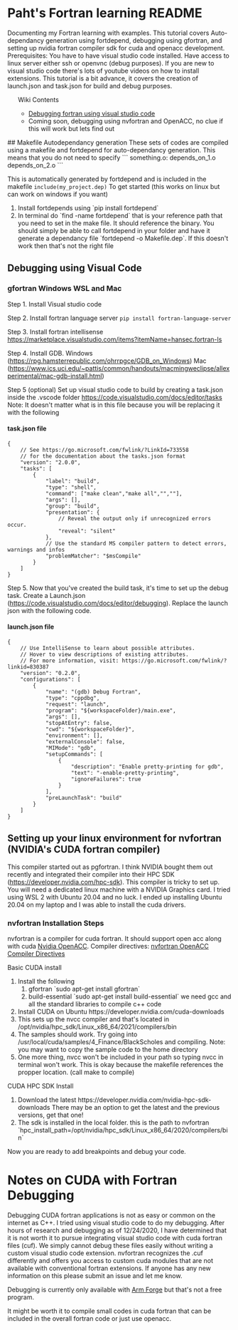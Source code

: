 # Paht's Fortran learning README
Documenting my Fortran learning with examples. 
This tutorial covers Auto-dependancy generation using fortdepend, debugging using gfortran, and setting up nvidia fortran compiler sdk for cuda and openacc development.
Prerequisites: You have to have visual studio code installed. Have access to linux server either ssh or openvnc (debug purposes). If you are new to visual studio code there's lots of youtube videos on how to install extensions. This tutorial is a bit advance, it covers the creation of launch.json and task.json for build and debug purposes.

<ul>
	Wiki Contents
	<ul>
		<li> <a href="https://github.com/pjuangph/fortran/wiki/Debugging-Fortran-using-Visual-Studio-Code">Debugging fortran using visual studio code</a></li>
		<li>Coming soon, debugging using nvfortran and OpenACC, no clue if this will work but lets find out</li>
	</ul>
</ul>
## Makefile Autodependancy generation
These sets of codes are compiled using a makefile and fortdepend for auto-dependancy generation. This means that you do not need to specify 
```
something.o:
  depends_on_1.o
  depends_on_2.o
```

This is automatically generated by fortdepend and is included in the makefile `include(my_project.dep)`
To get started (this works on linux but can work on windows if you want)
<ol>
  <li>Install fortdepends using `pip install fortdepend`</li>
  <li>In terminal do `find -name fortdepend` that is your reference path that you need to set in the make file. It should reference the binary. 
  You should simply be able to call fortdepend in your folder and have it generate a dependancy file `fortdepend -o Makefile.dep`. If this doesn't work then that's not the right file</li>
</ol>


## Debugging using Visual Code 
### gfortran Windows WSL and Mac
Step 1. Install Visual studio code 

Step 2. Install fortran language server `pip install fortran-language-server`

Step 3. Install fortran intellisense https://marketplace.visualstudio.com/items?itemName=hansec.fortran-ls 

Step 4. Install GDB. Windows (https://rpg.hamsterrepublic.com/ohrrpgce/GDB_on_Windows) Mac (https://www.ics.uci.edu/~pattis/common/handouts/macmingweclipse/allexperimental/mac-gdb-install.html)


Step 5 (optional) Set up visual studio code to build by creating a task.json inside the .vscode folder  https://code.visualstudio.com/docs/editor/tasks
  Note: It doesn't matter what is in this file because you will be replacing it with the following
 
#### task.json file
  
```
{
    // See https://go.microsoft.com/fwlink/?LinkId=733558
    // for the documentation about the tasks.json format
    "version": "2.0.0",
    "tasks": [
        {
            "label": "build",
            "type": "shell",
            "command": ["make clean","make all","",""],
            "args": [],
            "group": "build",
            "presentation": {
                // Reveal the output only if unrecognized errors occur.
                "reveal": "silent"
            },
            // Use the standard MS compiler pattern to detect errors, warnings and infos
            "problemMatcher": "$msCompile"
        }
    ]
}
```

Step 5. Now that you've created the build task, it's time to set up the debug task. Create a Launch.json (https://code.visualstudio.com/docs/editor/debugging). Replace the launch json with the following code.
#### launch.json file
```
{
    // Use IntelliSense to learn about possible attributes.
    // Hover to view descriptions of existing attributes.
    // For more information, visit: https://go.microsoft.com/fwlink/?linkid=830387
    "version": "0.2.0",
    "configurations": [
        {
            "name": "(gdb) Debug Fortran",
            "type": "cppdbg",
            "request": "launch",
            "program": "${workspaceFolder}/main.exe",
            "args": [],
            "stopAtEntry": false,
            "cwd": "${workspaceFolder}",
            "environment": [],
            "externalConsole": false,
            "MIMode": "gdb",
            "setupCommands": [
                {
                    "description": "Enable pretty-printing for gdb",
                    "text": "-enable-pretty-printing",
                    "ignoreFailures": true
                }
            ],
            "preLaunchTask": "build"
        }
    ]
}
```

## Setting up your linux environment for nvfortran (NVIDIA's CUDA fortran compiler) 
This compiler started out as pgfortran. I think NVIDIA bought them out recently and integrated their compiler into their HPC SDK (https://developer.nvidia.com/hpc-sdk). This compiler is tricky to set up. You will need a dedicated linux machine with a NVIDIA Graphics card. I tried using WSL 2 with Ubuntu 20.04 and no luck. I ended up installing Ubuntu 20.04 on my laptop and I was able to install the cuda drivers. 

### nvfortran Installation Steps
nvfortran is a compiler for cuda fortran. It should support open acc along with cuda [Nvidia OpenACC](https://docs.nvidia.com/hpc-sdk/compilers/openacc-gs/). Compiler directives: [nvfortran OpenACC Compiler Directives](https://docs.nvidia.com/hpc-sdk/compilers/openacc-gs/#using-openacc)

Basic CUDA install
<ol>  
  <li>Install the following
    <ol>
      <li>gfortran `sudo apt-get install gfortran`</li>
      <li>build-essential `sudo apt-get install build-essential` we need gcc and all the standard libraries to compile c++ code</li>
    </ol>
  </li>
  <li>Install CUDA on Ubuntu https://developer.nvidia.com/cuda-downloads</li>
  <li>This sets up the nvcc compiler and that's located in /opt/nvidia/hpc_sdk/Linux_x86_64/2021/compilers/bin</li>
  <li>The samples should work. Try going into /usr/local/cuda/samples/4_Finance/BlackScholes and compiling. Note: you may want to copy the sample code to the home directory</li>
  <li>One more thing, nvcc won't be included in your path so typing nvcc in terminal won't work. This is okay because the makefile references the propper location. (call make to compile)</li>
</ol>

CUDA HPC SDK Install
<ol>
  <li>Download the latest https://developer.nvidia.com/nvidia-hpc-sdk-downloads There may be an option to get the latest and the previous versions, get that one!</li> 
  <li>The sdk is installed in the local folder. this is the path to nvfortran `hpc_install_path=/opt/nvidia/hpc_sdk/Linux_x86_64/2020/compilers/bin` </li>
</ol>


Now you are ready to add breakpoints and debug your code. 

# Notes on CUDA with Fortran Debugging
Debugging CUDA fortran applications is not as easy or common on the internet as C++. I tried using visual studio code to do my debugging.
After hours of research and debugging as of 12/24/2020, I have determined that it is not worth it to pursue integrating visual studio code with cuda fortran files (cuf). We simply cannot debug these files easily without writing a custom visual studio code extension. nvfortran recognizes the .cuf differently and offers you access to custom cuda modules that are not available with conventional fortran extensions. If anyone has any new information on this please submit an issue and let me know. 


Debugging is currently only available with [Arm Forge](https://www.arm.com/products/development-tools/server-and-hpc/forge/ddt) but that's not a free program. 

It might be worth it to compile small codes in cuda fortran that can be included in the overall fortran code or just use openacc.
